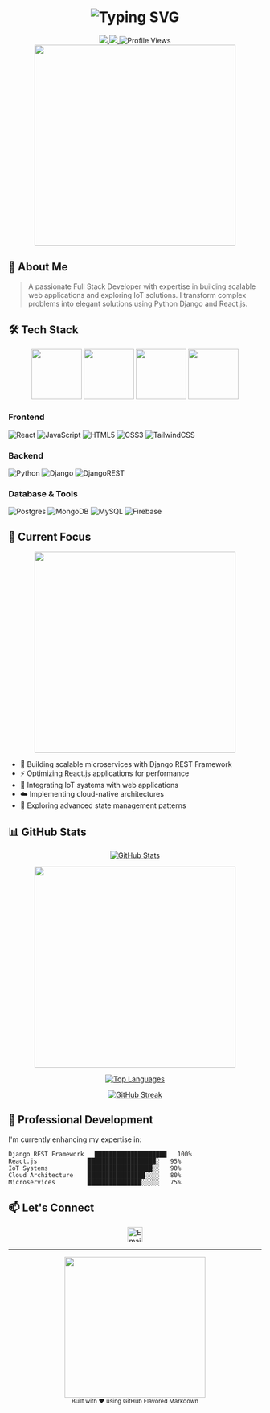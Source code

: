 <div align="center">
  
# <img src="https://readme-typing-svg.demolab.com?font=Fira+Code&weight=600&size=30&pause=1000&color=0891B2&center=true&vCenter=true&random=false&width=435&lines=Hi+%F0%9F%91%8B+I'm+Rajid+K+K;Full+Stack+Developer;IoT+Enthusiast" alt="Typing SVG" />

<a href="mailto:kkrajid@gmail.com">
  <img src="https://img.shields.io/badge/Gmail-kkrajid%40gmail.com-EA4335?style=for-the-badge&logo=gmail&logoColor=white&labelColor=EA4335">
</a>
<a href="https://github.com/kkrajid">
  <img src="https://img.shields.io/badge/GitHub-Profile-181717?style=for-the-badge&logo=github&logoColor=white&labelColor=181717">
</a>
<img src="https://komarev.com/ghpvc/?username=kkrajid&style=for-the-badge&color=0891b2&logoColor=white" alt="Profile Views">

<br/>
<img src="https://user-images.githubusercontent.com/74038190/212284158-e840e285-664b-44d7-b79b-e264b5e54825.gif" width="400">
</div>

## 💫 About Me

> A passionate Full Stack Developer with expertise in building scalable web applications and exploring IoT solutions. I transform complex problems into elegant solutions using Python Django and React.js.

## 🛠️ Tech Stack

<div align="center">
  <img src="https://user-images.githubusercontent.com/74038190/212257467-871d32b7-e401-42e8-a166-fcfd7baa4c6b.gif" width="100">
  <img src="https://user-images.githubusercontent.com/74038190/212257454-16e3712e-945a-4ca2-b238-408ad0bf87e6.gif" width="100">
  <img src="https://user-images.githubusercontent.com/74038190/212257460-738ff738-247f-4445-a718-cdd0ca76e2db.gif" width="100">
  <img src="https://user-images.githubusercontent.com/74038190/212280805-9bcb336b-8c55-46a8-abf8-ff286ab55472.gif" width="100">
</div>

### Frontend
![React](https://img.shields.io/badge/react-%2320232a.svg?style=for-the-badge&logo=react&logoColor=%2361DAFB)
![JavaScript](https://img.shields.io/badge/javascript-%23323330.svg?style=for-the-badge&logo=javascript&logoColor=%23F7DF1E)
![HTML5](https://img.shields.io/badge/html5-%23E34F26.svg?style=for-the-badge&logo=html5&logoColor=white)
![CSS3](https://img.shields.io/badge/css3-%231572B6.svg?style=for-the-badge&logo=css3&logoColor=white)
![TailwindCSS](https://img.shields.io/badge/tailwindcss-%2338B2AC.svg?style=for-the-badge&logo=tailwind-css&logoColor=white)

### Backend
![Python](https://img.shields.io/badge/python-3670A0?style=for-the-badge&logo=python&logoColor=ffdd54)
![Django](https://img.shields.io/badge/django-%23092E20.svg?style=for-the-badge&logo=django&logoColor=white)
![DjangoREST](https://img.shields.io/badge/DJANGO-REST-ff1709?style=for-the-badge&logo=django&logoColor=white&color=ff1709&labelColor=gray)

### Database & Tools
![Postgres](https://img.shields.io/badge/postgres-%23316192.svg?style=for-the-badge&logo=postgresql&logoColor=white)
![MongoDB](https://img.shields.io/badge/MongoDB-%234ea94b.svg?style=for-the-badge&logo=mongodb&logoColor=white)
![MySQL](https://img.shields.io/badge/mysql-%2300f.svg?style=for-the-badge&logo=mysql&logoColor=white)
![Firebase](https://img.shields.io/badge/firebase-%23039BE5.svg?style=for-the-badge&logo=firebase)

## 🎯 Current Focus

<div align="center">
  <img src="https://user-images.githubusercontent.com/74038190/212284087-bbe7e430-757e-4901-90bf-4cd2ce3e1852.gif" width="400">
</div>

- 🚀 Building scalable microservices with Django REST Framework
- ⚡ Optimizing React.js applications for performance
- 🔧 Integrating IoT systems with web applications
- ☁️ Implementing cloud-native architectures
- 🔄 Exploring advanced state management patterns

## 📊 GitHub Stats

<div align="center">
  
[![GitHub Stats](https://github-readme-stats.vercel.app/api?username=kkrajid&show_icons=true&hide_border=true&count_private=true&include_all_commits=true&theme=transparent&hide_title=true&text_color=2d2d2d&icon_color=0891b2&ring_color=0891b2)](https://github.com/kkrajid)

<img src="https://user-images.githubusercontent.com/74038190/212284115-f47cd8ff-2ffb-4b04-b5bf-4d1c14c0247f.gif" width="400">

[![Top Languages](https://github-readme-stats.vercel.app/api/top-langs/?username=kkrajid&hide_border=true&layout=compact&theme=transparent&hide_title=true&text_color=2d2d2d)](https://github.com/kkrajid)

[![GitHub Streak](https://github-readme-streak-stats.herokuapp.com/?user=kkrajid&hide_border=true&background=ffffff&ring=0891b2&fire=0891b2&currStreakNum=2d2d2d&sideNums=2d2d2d&currStreakLabel=0891b2&sideLabels=2d2d2d&dates=536471)](https://github.com/kkrajid)

</div>

## 🌱 Professional Development

I'm currently enhancing my expertise in:

```text
Django REST Framework   ████████████████████   100%
React.js              ███████████████████░   95%
IoT Systems           ██████████████████░░   90%
Cloud Architecture    ████████████████░░░░   80%
Microservices         ███████████████░░░░░   75%
```

## 📫 Let's Connect

<div align="center">
  <a href="mailto:kkrajid@gmail.com">
    <img src="https://user-images.githubusercontent.com/74038190/216122065-2f028bae-25d6-4a3c-bc9f-175394ed5011.png" width="30px" alt="Email">
  </a>
</div>

<div align="center">

---
<img src="https://user-images.githubusercontent.com/74038190/212284115-f47cd8ff-2ffb-4b04-b5bf-4d1c14c0247f.gif" width="280">
<br/>
<sub>Built with ❤️ using GitHub Flavored Markdown</sub>

</div>
